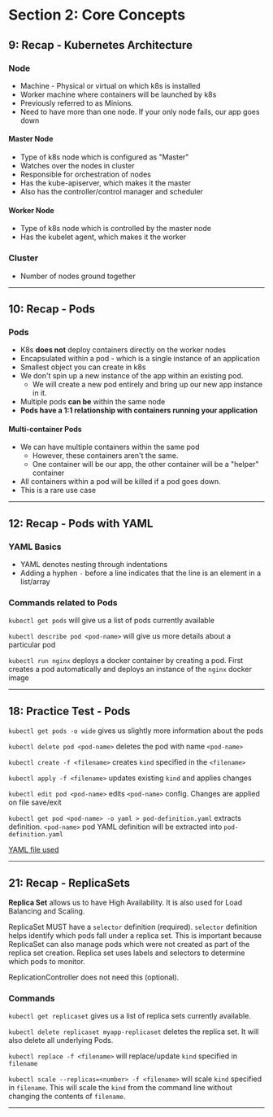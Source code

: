 # Section 2: Core Concepts

## 9: Recap - Kubernetes Architecture

### Node

- Machine - Physical or virtual on which k8s is installed
- Worker machine where containers will be launched by k8s
- Previously referred to as Minions.
- Need to have more than one node. If your only node fails, our app goes down

#### Master Node

- Type of k8s node which is configured as "Master"
- Watches over the nodes in cluster
- Responsible for orchestration of nodes
- Has the kube-apiserver, which makes it the master
- Also has the controller/control manager and scheduler

#### Worker Node

- Type of k8s node which is controlled by the master node
- Has the kubelet agent, which makes it the worker

### Cluster

- Number of nodes ground together

---

## 10: Recap - Pods

### Pods

- K8s **does not** deploy containers directly on the worker nodes
- Encapsulated within a pod - which is a single instance of an application
- Smallest object you can create in k8s
- We don't spin up a new instance of the app within an existing pod.
  - We will create a new pod entirely and bring up our new app instance in it.
- Multiple pods **can be** within the same node
- **Pods have a 1:1 relationship with containers running your application**

#### Multi-container Pods

- We can have multiple containers within the same pod
  - However, these containers aren't the same.
  - One container will be our app, the other container will be a "helper" container
- All containers within a pod will be killed if a pod goes down.
- This is a rare use case

---

## 12: Recap - Pods with YAML

### YAML Basics

- YAML denotes nesting through indentations
- Adding a hyphen `-` before a line indicates that the line is an element in a list/array

### Commands related to Pods

`kubectl get pods` will give us a list of pods currently available

`kubectl describe pod <pod-name>` will give us more details about a particular pod

`kubectl run nginx` deploys a docker container by creating a pod.
First creates a pod automatically and deploys an instance of the `nginx` docker image

---

## 18: Practice Test - Pods

`kubectl get pods -o wide` gives us slightly more information about the pods

`kubectl delete pod <pod-name>` deletes the pod with name `<pod-name>`

`kubectl create -f <filename>` creates `kind` specified in the `<filename>`

`kubectl apply -f <filename>` updates existing `kind` and applies changes

`kubectl edit pod <pod-name>` edits `<pod-name>` config.
Changes are applied on file save/exit

`kubectl get pod <pod-name> -o yaml > pod-definition.yaml` extracts definition.
`<pod-name>` pod YAML definition will be extracted into `pod-definition.yaml`

[YAML file used](labs/18-redis.yml)

---

## 21: Recap - ReplicaSets

**Replica Set** allows us to have High Availability.
It is also used for Load Balancing and Scaling.

ReplicaSet MUST have a `selector` definition (required).
`selector` definition helps identify which pods fall under a replica set.
This is important because ReplicaSet can also manage pods which were not
created as part of the replica set creation.
Replica set uses labels and selectors to determine which pods to monitor.

ReplicationController does not need this (optional).

### Commands

`kubectl get replicaset` gives us a list of replica sets currently available.

`kubectl delete replicaset myapp-replicaset` deletes the replica set.
It will also delete all underlying Pods.

`kubectl replace -f <filename>` will replace/update `kind` specified in `filename`

`kubectl scale --replicas=<number> -f <filename>`
will scale `kind` specified in `filename`.
This will scale the `kind` from the command line without changing the contents
of `filename`.

---
